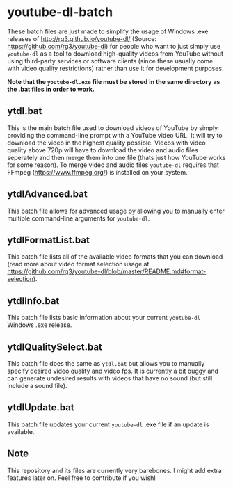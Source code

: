 # youtube-dl-batch
These batch files are just made to simplify the usage of Windows .exe releases of http://rg3.github.io/youtube-dl/ (Source: https://github.com/rg3/youtube-dl) for people who want to just simply use `youtube-dl` as a tool to download high-quality videos from YouTube without using third-party services or software clients (since these usually come with video quality restrictions) rather than use it for development purposes. 

**Note that the  `youtube-dl.exe` file must be stored in the same directory as the .bat files in order to work.**

## ytdl.bat
This is the main batch file used to download videos of YouTube by simply providing the command-line prompt with a YouTube video URL. It will try to download the video in the highest quality possible. Videos with video quality above 720p will have to download the video and audio files seperately and then merge them into one file (thats just how YouTube works for some reason). To merge video and audio files `youtube-dl` requires that FFmpeg (https://www.ffmpeg.org/) is installed on your system.

## ytdlAdvanced.bat
This batch file allows for advanced usage by allowing you to manually enter multiple command-line arguments for `youtube-dl`.

## ytdlFormatList.bat
This batch file lists all of the available video formats that you can download (read more about video format selection usage at https://github.com/rg3/youtube-dl/blob/master/README.md#format-selection).

## ytdlInfo.bat
This batch file lists basic information about your current `youtube-dl` Windows .exe release.

## ytdlQualitySelect.bat
This batch file does the same as `ytdl.bat` but allows you to manually specify desired video quality and video fps. It is currently a bit buggy and can generate undesired results with videos that have no sound (but still include a sound file).

## ytdlUpdate.bat
This batch file updates your current `youtube-dl` .exe file if an update is available.

## Note
This repository and its files are currently very barebones. I might add extra features later on. Feel free to contribute if you wish!
